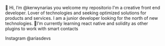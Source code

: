 👋 Hi, I’m @kerwynarias you welcome my repositorio 
 I'm a creative front end developer.
 Lover of technologies and seeking optimized solutions for products and services.
 I am a junior developer looking for the north of new technologies.
 👀I’m currently learning react native and solidity as other plugins to work with smart contacts
<!---
- 📫 How to reach me https://www.linkedin.com/in/kerwynarias/
- 📫@ariasdevs
- 📫kerwynarias@gmail.com
--->




Instagram @ariasdevs
